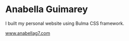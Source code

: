 # Anabella Guimarey
I built my personal website using Bulma CSS framework.

<a href="http://anabellag7.com/" target="_blank">www.anabellag7.com</a>
